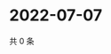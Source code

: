 # 2022-07-07

共 0 条

<!-- BEGIN WEIBO -->
<!-- 最后更新时间 Thu Jul 07 2022 11:46:46 GMT+0800 (China Standard Time) -->

<!-- END WEIBO -->
